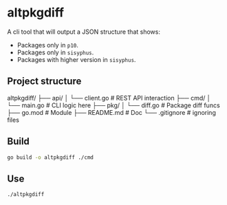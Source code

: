 # altpkgdiff

A cli tool that will output a JSON structure that shows:

- Packages only in `p10`.
- Packages only in `sisyphus`.
- Packages with higher version in `sisyphus`.

## Project structure

altpkgdiff/
├── api/
│   └── client.go       # REST API interaction
├── cmd/
│   └── main.go         # CLI logic here
├── pkg/
│   └── diff.go         # Package diff funcs
├── go.mod              # Module
├── README.md           # Doc
└── .gitignore          # ignoring files

## Build

```sh
go build -o altpkgdiff ./cmd
```

## Use

```sh
./altpkgdiff
```
